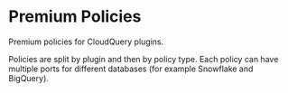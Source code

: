 # Premium Policies

Premium policies for CloudQuery plugins.

Policies are split by plugin and then by policy type. Each policy can have multiple ports for different databases (for example Snowflake and BigQuery).